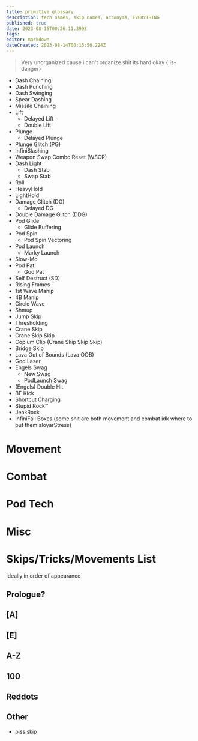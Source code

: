 ```yaml
---
title: primitive glossary
description: tech names, skip names, acronyms, EVERYTHING
published: true
date: 2023-08-15T00:26:11.399Z
tags: 
editor: markdown
dateCreated: 2023-08-14T00:15:50.224Z
---
```


> Very unorganized cause i can't organize shit its hard okay
{.is-danger}


- Dash Chaining
- Dash Punching
- Dash Swinging
- Spear Dashing
- Missile Chaining
- Lift
	- Delayed Lift
	- Double Lift
- Plunge
	- Delayed Plunge
- Plunge Glitch (PG)
- InfiniSlashing
- Weapon Swap Combo Reset (WSCR)
- Dash Light
	- Dash Stab
  - Swap Stab
- Roll
- HeavyHold
- LightHold
- Damage Glitch (DG)
	- Delayed DG
- Double Damage Glitch (DDG)
- Pod Glide
	- Glide Buffering
- Pod Spin
	- Pod Spin Vectoring
- Pod Launch
	- Marky Launch
- Slow-Mo
- Pod Pat
	- God Pat
- Self Destruct (SD)
- Rising Frames
- 1st Wave Manip
- 4B Manip
- Circle Wave
- Shmup
- Jump Skip
- Thresholding
- Crane Skip
- Crane Skip Skip
- Copium Clip (Crane Skip Skip Skip)
- Bridge Skip
- Lava Out of Bounds (Lava OOB)
- God Laser
- Engels Swag 
	- New Swag
  - PodLaunch Swag
- (Engels) Double Hit
- BF Kick
- Shortcut Charging
- Stupid Rock™
- JeakRock
- InfiniFall Boxes
(some shit are both movement and combat idk where to put them aloyarStress)



# Movement
# Combat
# Pod Tech
# Misc


# Skips/Tricks/Movements List
ideally in order of appearance

## Prologue?
## [A]
## [E]
## A-Z
## 100
## Reddots
## Other
- piss skip